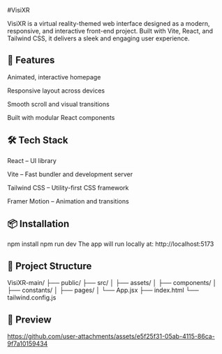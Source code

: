 #VisiXR

VisiXR is a virtual reality-themed web interface designed as a modern, responsive, and interactive front-end project. Built with Vite, React, and Tailwind CSS, it delivers a sleek and engaging user experience.

<h2>🚀 Features</h2>
Animated, interactive homepage

Responsive layout across devices

Smooth scroll and visual transitions

Built with modular React components

<h2>🛠️ Tech Stack</h2>
React – UI library

Vite – Fast bundler and development server

Tailwind CSS – Utility-first CSS framework

Framer Motion – Animation and transitions

<h2>📦 Installation</h2>

npm install
npm run dev
The app will run locally at: http://localhost:5173

<h2>📁 Project Structure</h2>

VisiXR-main/
├── public/
├── src/
│   ├── assets/
│   ├── components/
│   ├── constants/
│   ├── pages/
│   └── App.jsx
├── index.html
└── tailwind.config.js

<h2> 📸 Preview</h2>




https://github.com/user-attachments/assets/e5f25f31-05ab-4115-86ca-9f7a10159434








